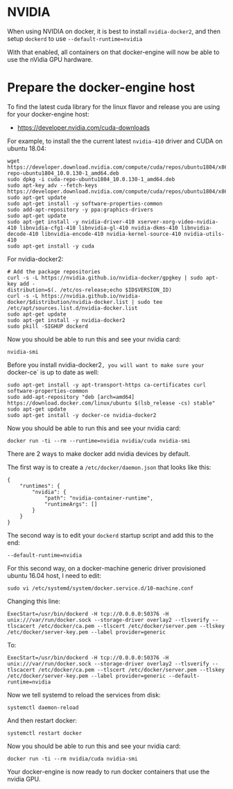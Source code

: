 # NVIDIA

When using NVIDIA on docker, it is best to install `nvidia-docker2`, and then setup `dockerd` to use `--default-runtime=nvidia`

With that enabled, all containers on that docker-engine will now be able to use the nVidia GPU hardware.

# Prepare the docker-engine host

To find the latest cuda library for the linux flavor and release you are using for your docker-engine host:

- https://developer.nvidia.com/cuda-downloads

For example, to install the the current latest `nvidia-410` driver and CUDA on ubuntu 18.04:

    wget https://developer.download.nvidia.com/compute/cuda/repos/ubuntu1804/x86_64/cuda-repo-ubuntu1804_10.0.130-1_amd64.deb
    sudo dpkg -i cuda-repo-ubuntu1804_10.0.130-1_amd64.deb
    sudo apt-key adv --fetch-keys https://developer.download.nvidia.com/compute/cuda/repos/ubuntu1804/x86_64/7fa2af80.pub
    sudo apt-get update
    sudo apt-get install -y software-properties-common
    sudo add-apt-repository -y ppa:graphics-drivers
    sudo apt-get update
    sudo apt-get install -y nvidia-driver-410 xserver-xorg-video-nvidia-410 libnvidia-cfg1-410 libnvidia-gl-410 nvidia-dkms-410 libnvidia-decode-410 libnvidia-encode-410 nvidia-kernel-source-410 nvidia-utils-410
    sudo apt-get install -y cuda

For nvidia-docker2:

    # Add the package repositories
    curl -s -L https://nvidia.github.io/nvidia-docker/gpgkey | sudo apt-key add -
    distribution=$(. /etc/os-release;echo $ID$VERSION_ID)
    curl -s -L https://nvidia.github.io/nvidia-docker/$distribution/nvidia-docker.list | sudo tee /etc/apt/sources.list.d/nvidia-docker.list
    sudo apt-get update
    sudo apt-get install -y nvidia-docker2
    sudo pkill -SIGHUP dockerd

Now you should be able to run this and see your nvidia card:

    nvidia-smi

Before you install nvidia-docker2`, you will want to make sure your `docker-ce` is up to date as well:

    sudo apt-get install -y apt-transport-https ca-certificates curl software-properties-common
    sudo add-apt-repository "deb [arch=amd64] https://download.docker.com/linux/ubuntu $(lsb_release -cs) stable"
    sudo apt-get update
    sudo apt-get install -y docker-ce nvidia-docker2

Now you should be able to run this and see your nvidia card:

    docker run -ti --rm --runtime=nvidia nvidia/cuda nvidia-smi

There are 2 ways to make docker add nvidia devices by default.

The first way is to create a `/etc/docker/daemon.json` that looks like this:

    {
        "runtimes": {
            "nvidia": {
                "path": "nvidia-container-runtime",
                "runtimeArgs": []
            }
        }
    }


The second way is to edit your `dockerd` startup script and add this to the end:

    --default-runtime=nvidia

For this second way, on a docker-machine generic driver provisioned ubuntu 16.04 host, I need to edit:

    sudo vi /etc/systemd/system/docker.service.d/10-machine.conf

Changing this line:

    ExecStart=/usr/bin/dockerd -H tcp://0.0.0.0:50376 -H unix:///var/run/docker.sock --storage-driver overlay2 --tlsverify --tlscacert /etc/docker/ca.pem --tlscert /etc/docker/server.pem --tlskey /etc/docker/server-key.pem --label provider=generic

To:

    ExecStart=/usr/bin/dockerd -H tcp://0.0.0.0:50376 -H unix:///var/run/docker.sock --storage-driver overlay2 --tlsverify --tlscacert /etc/docker/ca.pem --tlscert /etc/docker/server.pem --tlskey /etc/docker/server-key.pem --label provider=generic --default-runtime=nvidia

Now we tell systemd to reload the services from disk:

    systemctl daemon-reload

And then restart docker:

    systemctl restart docker

Now you should be able to run this and see your nvidia card:

    docker run -ti --rm nvidia/cuda nvidia-smi

Your docker-engine is now ready to run docker containers that use the nvidia GPU.
